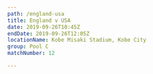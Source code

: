 ```yaml
---
path: /england-usa
title: England v USA
date: 2019-09-26T10:45Z
endDate: 2019-09-26T12:05Z
locationName: Kobe Misaki Stadium, Kobe City
group: Pool C
matchNumber: 12

---
```

